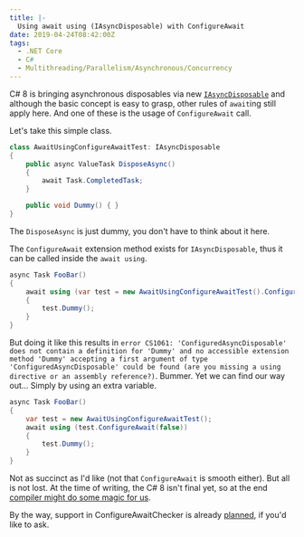 ```yaml
---
title: |-
  Using await using (IAsyncDisposable) with ConfigureAwait
date: 2019-04-24T08:42:00Z
tags:
  - .NET Core
  - C#
  - Multithreading/Parallelism/Asynchronous/Concurrency
---
```

C# 8 is bringing asynchronous disposables via new [`IAsyncDisposable`][1] and although the basic concept is easy to grasp, other rules of `await`ing still apply here. And one of these is the usage of `ConfigureAwait` call.

<!-- excerpt -->

Let's take this simple class.

```csharp
class AwaitUsingConfigureAwaitTest: IAsyncDisposable
{
	public async ValueTask DisposeAsync()
	{
		await Task.CompletedTask;
	}

	public void Dummy() { }
}
```

The `DisposeAsync` is just dummy, you don't have to think about it here.

The `ConfigureAwait` extension method exists for `IAsyncDisposable`, thus it can be called inside the `await using`.

```csharp
async Task FooBar()
{
	await using (var test = new AwaitUsingConfigureAwaitTest().ConfigureAwait(false))
	{
		test.Dummy();
	}
}
```

But doing it like this results in `error CS1061: 'ConfiguredAsyncDisposable' does not contain a definition for 'Dummy' and no accessible extension method 'Dummy' accepting a first argument of type 'ConfiguredAsyncDisposable' could be found (are you missing a using directive or an assembly reference?)`. Bummer. Yet we can find our way out... Simply by using an extra variable.

```csharp
async Task FooBar()
{
	var test = new AwaitUsingConfigureAwaitTest();
	await using (test.ConfigureAwait(false))
	{
		test.Dummy();
	}
}
```

Not as succinct as I'd like (not that `ConfigureAwait` is smooth either). But all is not lost. At the time of writing, the C# 8 isn't final yet, so at the end [compiler might do some magic for us][3].

By the way, support in ConfigureAwaitChecker is already [planned][4], if you'd like to ask.

[1]: https://source.dot.net/#System.Private.CoreLib/shared/System/IAsyncDisposable.cs,4f4bd6a091aeee8b
[2]: https://source.dot.net/#System.Private.CoreLib/shared/System/Threading/Tasks/TaskExtensions.cs,4fb149a851c809fb
[3]: https://github.com/dotnet/roslyn/issues/34953
[4]: https://github.com/cincuranet/ConfigureAwaitChecker/issues/24
